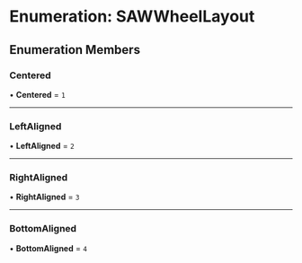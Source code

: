 # Enumeration: SAWWheelLayout

## Enumeration Members

### Centered

• **Centered** = ``1``

___

### LeftAligned

• **LeftAligned** = ``2``

___

### RightAligned

• **RightAligned** = ``3``

___

### BottomAligned

• **BottomAligned** = ``4``
